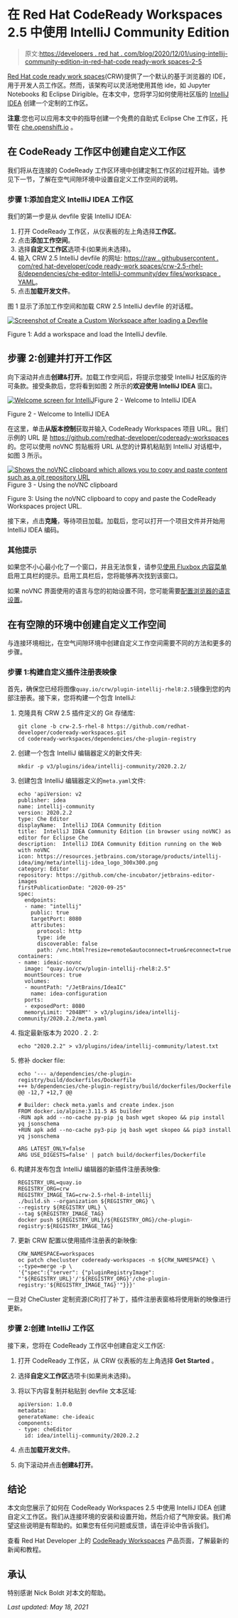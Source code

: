 # 在 Red Hat CodeReady Workspaces 2.5 中使用 IntelliJ Community Edition

> 原文:[https://developers . red hat . com/blog/2020/12/01/using-intellij-community-edition-in-red-hat-code ready-work spaces-2-5](https://developers.redhat.com/blog/2020/12/01/using-intellij-community-edition-in-red-hat-codeready-workspaces-2-5)

[Red Hat code ready work spaces](https://developers.redhat.com/products/codeready-workspaces/overview)(CRW)提供了一个默认的基于浏览器的 IDE，用于开发人员工作区。然而，该架构可以灵活地使用其他 ide，如 Jupyter Notebooks 和 Eclipse Dirigible。在本文中，您将学习如何使用社区版的 [IntelliJ IDEA](https://www.jetbrains.com/idea) 创建一个定制的工作区。

**注意**:您也可以应用本文中的指导创建一个免费的自助式 Eclipse Che 工作区，托管在 [che.openshift.io](https://che.openshift.io) 。

## 在 CodeReady 工作区中创建自定义工作区

我们将从在连接的 CodeReady 工作区环境中创建定制工作区的过程开始。请参见下一节，了解在空气间隙环境中设置自定义工作空间的说明。

### 步骤 1:添加自定义 IntelliJ IDEA 工作区

我们的第一步是从 devfile 安装 IntelliJ IDEA:

1.  打开 CodeReady 工作区，从仪表板的左上角选择**工作区**。
2.  点击**添加工作空间**。
3.  选择**自定义工作区**选项卡(如果尚未选择)。
4.  输入 CRW 2.5 IntelliJ devfile 的网址:
    [https://raw . githubusercontent . com/red hat-developer/code ready-work spaces/crw-2.5-rhel-8/dependencies/che-editor-IntelliJ-community/dev files/workspace . YAML](https://raw.githubusercontent.com/redhat-developer/codeready-workspaces/crw-2.5-rhel-8/dependencies/che-editor-intellij-community/devfiles/workspace.yaml)。
5.  点击**加载开发文件**。

图 1 显示了添加工作空间和加载 CRW 2.5 IntelliJ devfile 的对话框。

[![Screenshot of Create a Custom Workspace after loading a Devfile](../Images/47b391374a8b8aa46c3913917a23b4bf.png "CRW-Create-Workspace")](/sites/default/files/blog/2020/11/Screenshot-2020-11-20-at-11.23.39.png)

Figure 1: Add a workspace and load the IntelliJ devfile.

## 步骤 2:创建并打开工作区

向下滚动并点击**创建&打开**。加载工作空间后，将提示您接受 IntelliJ 社区版的许可条款。接受条款后，您将看到如图 2 所示的**欢迎使用 IntelliJ IDEA** 窗口。

[![Welcome screen for IntelliJ](../Images/6db97791f415ee28887e9bc06cbc78d1.png "Welcome-to-IntelliJ")](/sites/default/files/blog/2020/11/unnamed.png)Figure 2 - Welcome to IntelliJ IDEA

Figure 2 - Welcome to IntelliJ IDEA

在这里，单击**从版本控制**获取并输入 CodeReady Workspaces 项目 URL。我们示例的 URL 是 https://github.com/redhat-developer/codeready-workspaces 的。您可以使用 noVNC 剪贴板将 URL 从您的计算机粘贴到 IntelliJ 对话框中，如图 3 所示。

[![Shows the noVNC clipboard which allows you to copy and paste content such as a git repository URL](../Images/f2bd35c3938067f275cab14a3056ed68.png "CRW-noVNC")](/sites/default/files/blog/2020/11/pasted-image-0-1-1.png)Figure 3 - Using the noVNC clipboard

Figure 3: Using the noVNC clipboard to copy and paste the CodeReady Workspaces project URL.

接下来，点击**克隆**，等待项目加载。加载后，您可以打开一个项目文件并开始用 IntelliJ IDEA 编码。

### 其他提示

如果您不小心最小化了一个窗口，并且无法恢复，请参见[使用 Fluxbox 内容菜单](https://github.com/eclipse/che/issues/18318)启用工具栏的提示。启用工具栏后，您将能够再次找到该窗口。

如果 noVNC 界面使用的语言与您的初始设置不同，您可能需要[配置浏览器的语言设置](https://github.com/eclipse/che/issues/18319)。

## 在有空隙的环境中创建自定义工作空间

与连接环境相比，在空气间隙环境中创建自定义工作空间需要不同的方法和更多的步骤。

### 步骤 1:构建自定义插件注册表映像

首先，确保您已经将图像`quay.io/crw/plugin-intellij-rhel8:2.5`镜像到您的内部注册表。接下来，您将构建一个包含 IntelliJ:

1.  克隆具有 CRW 2.5 插件定义的 Git 存储库:

    ```
    git clone -b crw-2.5-rhel-8 https://github.com/redhat-developer/codeready-workspaces.git
    cd codeready-workspaces/dependencies/che-plugin-registry

    ```

2.  创建一个包含 IntelliJ 编辑器定义的新文件夹:

    ```
    mkdir -p v3/plugins/idea/intellij-community/2020.2.2/

    ```

3.  创建包含 IntelliJ 编辑器定义的`meta.yaml`文件:

    ```
    echo 'apiVersion: v2
    publisher: idea
    name: intellij-community
    version: 2020.2.2
    type: Che Editor
    displayName:  IntelliJ IDEA Community Edition
    title:  IntelliJ IDEA Community Edition (in browser using noVNC) as editor for Eclipse Che
    description:  IntelliJ IDEA Community Edition running on the Web with noVNC
    icon: https://resources.jetbrains.com/storage/products/intellij-idea/img/meta/intellij-idea_logo_300x300.png
    category: Editor
    repository: https://github.com/che-incubator/jetbrains-editor-images
    firstPublicationDate: "2020-09-25"
    spec:
      endpoints:
      - name: "intellij"
        public: true
        targetPort: 8080
        attributes:
          protocol: http
          type: ide
          discoverable: false
          path: /vnc.html?resize=remote&autoconnect=true&reconnect=true
    containers:
    - name: ideaic-novnc
      image: "quay.io/crw/plugin-intellij-rhel8:2.5"
      mountSources: true
      volumes:
      - mountPath: "/JetBrains/IdeaIC"
        name: idea-configuration
      ports:
      - exposedPort: 8080
      memoryLimit: "2048M"' > v3/plugins/idea/intellij-community/2020.2.2/meta.yaml
    ```

4.  指定最新版本为 2020 . 2 . 2:

    ```
    echo "2020.2.2" > v3/plugins/idea/intellij-community/latest.txt

    ```

5.  修补 docker file:

    ```
    echo '--- a/dependencies/che-plugin-registry/build/dockerfiles/Dockerfile
    +++ b/dependencies/che-plugin-registry/build/dockerfiles/Dockerfile
    @@ -12,7 +12,7 @@

    # Builder: check meta.yamls and create index.json
    FROM docker.io/alpine:3.11.5 AS builder
    -RUN apk add --no-cache py-pip jq bash wget skopeo && pip install yq jsonschema
    +RUN apk add --no-cache py3-pip jq bash wget skopeo && pip3 install yq jsonschema

    ARG LATEST_ONLY=false
    ARG USE_DIGESTS=false' | patch build/dockerfiles/Dockerfile

    ```

6.  构建并发布包含 IntelliJ 编辑器的新插件注册表映像:

    ```
    REGISTRY_URL=quay.io
    REGISTRY_ORG=crw
    REGISTRY_IMAGE_TAG=crw-2.5-rhel-8-intellij
    ./build.sh --organization ${REGISTRY_ORG} \
    --registry ${REGISTRY_URL} \
    --tag ${REGISTRY_IMAGE_TAG}
    docker push ${REGISTRY_URL}/${REGISTRY_ORG}/che-plugin-registry:${REGISTRY_IMAGE_TAG}

    ```

7.  更新 CRW 配置以使用插件注册表的新映像:

    ```
    CRW_NAMESPACE=workspaces
    oc patch checluster codeready-workspaces -n ${CRW_NAMESPACE} \
    --type=merge -p \
    '{"spec":{"server": {"pluginRegistryImage": "'${REGISTRY_URL}'/'${REGISTRY_ORG}'/che-plugin-registry:'${REGISTRY_IMAGE_TAG}'"}}}'

    ```

一旦对 CheCluster 定制资源(CR)打了补丁，插件注册表窗格将使用新的映像进行更新。

### 步骤 2:创建 IntelliJ 工作区

接下来，您将在 CodeReady 工作区中创建自定义工作区:

1.  打开 CodeReady 工作区，从 CRW 仪表板的左上角选择 **Get Started** 。
2.  选择**自定义工作区**选项卡(如果尚未选择)。
3.  将以下内容复制并粘贴到 devfile 文本区域:

    ```
    apiVersion: 1.0.0
    metadata:
    generateName: che-ideaic
    components:
    - type: cheEditor
      id: idea/intellij-community/2020.2.2

    ```

4.  点击**加载开发文件**。
5.  向下滚动并点击**创建&打开**。

## 结论

本文向您展示了如何在 CodeReady Workspaces 2.5 中使用 IntelliJ IDEA 创建自定义工作区。我们从连接环境的安装和设置开始，然后介绍了气隙安装。我们希望这些说明是有帮助的。如果您有任何问题或反馈，请在评论中告诉我们。

查看 Red Hat Developer 上的 [CodeReady Workspaces](https://developers.redhat.com/products/codeready-workspaces/overview) 产品页面，了解最新的新闻和教程。

## 承认

特别感谢 Nick Boldt 对本文的帮助。

*Last updated: May 18, 2021*